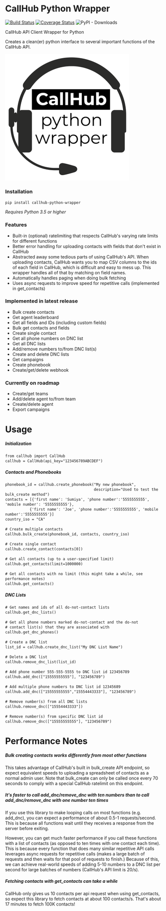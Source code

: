 # CallHub Python Wrapper

[![Build Status](https://travis-ci.org/jamesbrunet/callhub-python-wrapper.svg?branch=master)](https://travis-ci.org/jamesbrunet/callhub-python-wrapper) [![Coverage Status](https://coveralls.io/repos/github/jamesbrunet/callhub-python-wrapper/badge.svg?branch=master)](https://coveralls.io/github/jamesbrunet/callhub-python-wrapper?branch=master) ![PyPI - Downloads](https://img.shields.io/pypi/dm/callhub-python-wrapper?color=green&label=pypi%20downloads)

CallHub API Client Wrapper for Python

Creates a clean(er) python interface to several important functions of the CallHub API.

![project-logo](https://raw.githubusercontent.com/jamesbrunet/callhub-python-wrapper/master/docs/assets/logo-transparent-small.png)

### Installation

`pip install callhub-python-wrapper`

*Requires Python 3.5 or higher*

### Features

* Built-in (optional) ratelimiting that respects CallHub's varying rate limits for different functions
* Better error handling for uploading contacts with fields that don't exist in CallHub
* Abstracted away some tedious parts of using CallHub's API. When uploading contacts, CallHub wants you to map CSV columns to the ids of each field in CallHub, which is difficult and easy to mess up. This wrapper handles all of that by matching on field names.
* Automatically handles paging when doing bulk fetching
* Uses async requests to improve speed for repetitive calls (implemented in get_contacts)

### Implemented in latest release

* Bulk create contacts
* Get agent leaderboard
* Get all fields and IDs (including custom fields)
* Bulk get contacts and fields
* Create single contact
* Get all phone numbers on DNC list
* Get all DNC lists
* Add/remove numbers to/from DNC list(s)
* Create and delete DNC lists
* Get campaigns
* Create phonebook
* Create/get/delete webhook

### Currently on roadmap

* Create/get teams
* Add/delete agent to/from team
* Create/delete agent
* Export campaigns

# Usage
##### Initialization
    from callhub import CallHub
    callhub = CallHub(api_key="123456789ABCDEF")
##### Contacts and Phonebooks
    phonebook_id = callhub.create_phonebook("My new phonebook",
                                            description="Used to test the bulk_create method")
    contacts = [{'first name': 'Sumiya', 'phone number':'5555555555', 'mobile number': '5555555555'},
               {'first name': 'Joe', 'phone number':'5555555555', 'mobile number':'5555555555'}]
    country_iso = "CA"
    
    # Create multiple contacts
    callhub.bulk_create(phonebook_id, contacts, country_iso)
    
    # Create single contact
    callhub.create_contact(contacts[0])
    
    # Get all contacts (up to a user-specified limit)
    callhub.get_contacts(limit=1000000)
    
    # Get all contacts with no limit (this might take a while, see performance notes)
    callhub.get_contacts()
##### DNC Lists
    # Get names and ids of all do-not-contact lists
    callhub.get_dnc_lists()
    
    # Get all phone numbers marked do-not-contact and the do-not
    # contact list(s) that they are associated with
    callhub.get_dnc_phones()
    
    # Create a DNC list
    list_id = callhub.create_dnc_list("My DNC List Name")
    
    # Delete a DNC list
    callhub.remove_dnc_list(list_id)
    
    # Add phone number 555-555-5555 to DNC list id 123456789
    callhub.add_dnc(["15555555555"], "123456789")
    
    # Add multiple phone numbers to DNC list id 12345689
    callhub.add_dnc(["15555555555","15554443333"], "123456789")
    
    # Remove number(s) from all DNC lists
    callhub.remove_dnc(["15554443333"])
    
    # Remove number(s) from specific DNC list id
    callhub.remove_dnc(["15555555555"], "123456789")
    
# Performance Notes

##### Bulk creating contacts works differently from most other functions

This takes advantage of CallHub's built in bulk_create API endpoint, so expect equivalent speeds to uploading a spreadsheet of contacts as a normal admin user. Note that bulk_create can only be called once every 70 seconds to comply with a special CallHub ratelimit on this endpoint.

##### It's faster to call add_dnc/remove_dnc with ten numbers than to call add_dnc/remove_dnc with one number ten times

If you use this library to make looping calls on most functions (e.g. add_dnc), you can expect a performance of about 0.5-1 requests/second. This is because all functions wait until they receives a response from the server before exiting.

However, you can get much faster performance if you call these functions with a list of contacts (as opposed to ten times with one contact each time). This is because every function that does many similar repetitive API calls leverages async requests for repetitive calls (makes a large batch of requests and then waits for that pool of requests to finish.) Because of this, we can achieve real-world speeds of adding 5-10 numbers to a DNC list per second for large batches of numbers (CallHub's API limit is 20/s).

##### Fetching contacts with get_contacts can take a while

CallHub only gives us 10 contacts per api request when using get_contacts, so expect this library to fetch contacts at about 100 contacts/s. That's about 17 minutes to fetch 100K contacts!
